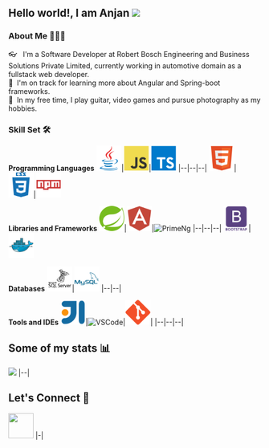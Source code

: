## Hello world!, I am Anjan <img src="https://raw.githubusercontent.com/MartinHeinz/MartinHeinz/master/wave.gif" width="30px">


### About Me 👨🏻‍💻

:eyeglasses: &nbsp; I'm a Software Developer at Robert Bosch Engineering and Business Solutions Private Limited, currently working in automotive domain as a fullstack web developer.\
🌱 &nbsp;I'm on track for learning more about Angular and Spring-boot frameworks.\
:guitar: &nbsp;In my free time, I play guitar, video games and pursue photography as my hobbies.

### Skill Set 🛠

**Programming Languages**
<img src="https://github.com/devicons/devicon/blob/master/icons/java/java-original.svg" alt="java" width="50" height="50"/>|<img src="https://github.com/devicons/devicon/blob/master/icons/javascript/javascript-original.svg" alt="JavaScript" width="50" height="50"/>|<img src="https://github.com/devicons/devicon/blob/master/icons/typescript/typescript-plain.svg" alt="typescript" width="50" height="50"/>
|--|--|--|
<img src="https://github.com/devicons/devicon/blob/master/icons/html5/html5-original.svg" alt="HTML" width="50" height="50"/>|<img src="https://github.com/devicons/devicon/blob/master/icons/css3/css3-plain-wordmark.svg" alt="CSS" width="50" height="50"/>|<img src="https://github.com/devicons/devicon/blob/master/icons/npm/npm-original-wordmark.svg" alt="npm" width="50" height="50"/>

**Libraries and Frameworks**
<img src="https://github.com/devicons/devicon/blob/master/icons/spring/spring-original.svg" alt="Spring" width="50" height="50"/>|<img src="https://github.com/devicons/devicon/blob/master/icons/angularjs/angularjs-plain.svg" alt="Angular" width="50" height="50"/>|<img src="https://i0.wp.com/www.primefaces.org/wp-content/uploads/2018/05/primeng-logo.png?fit=300%2C300&ssl=1" alt="PrimeNg" width="50" height="50"/>
|--|--|--|
<img src="https://github.com/devicons/devicon/blob/master/icons/bootstrap/bootstrap-plain-wordmark.svg" alt="Bootsrap" width="50" height="50"/>|<img src="https://github.com/devicons/devicon/blob/master/icons/docker/docker-original.svg" alt="Docker" width="50" height="50"/>

**Databases**
<img src="https://github.com/devicons/devicon/blob/master/icons/microsoftsqlserver/microsoftsqlserver-plain-wordmark.svg" alt="MSSQL" width="50" height="50"/>|<img src="https://github.com/devicons/devicon/blob/master/icons/mysql/mysql-plain-wordmark.svg" alt="Mysql" width="50" height="50"/>
|--|--|

**Tools and IDEs**
<img src="https://github.com/devicons/devicon/blob/master/icons/intellij/intellij-original.svg" alt="IntelliJ" width="50" height="50"/>|<img src="https://img.icons8.com/color/48/000000/visual-studio-code-2019.png" alt="VSCode" width="50" height="50"/>|<img src="https://github.com/devicons/devicon/blob/master/icons/git/git-plain.svg" alt="git" width="50" height="50"/>|
|--|--|--|

## Some of my stats :bar_chart:
<a href="https://stackoverflow.com/users/story/6561899"><img src="https://github-readme-stackoverflow.vercel.app/?userID=6561899&theme=dark" height="250"></a>
|--|

## Let's Connect :handshake:
<a href="https://www.linkedin.com/in/anjan04in/"><img src="https://cdn2.iconfinder.com/data/icons/social-media-2285/512/1_Linkedin_unofficial_colored_svg-128.png" width="50" height="50"/></a>
|-|
